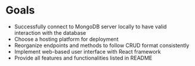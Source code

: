 # Goals
- Successfully connect to MongoDB server locally to have valid interaction with the database
- Choose a hosting platform for deployment
- Reorganize endpoints and methods to follow CRUD format consistently 
- Implement web-based user interface with React framework
- Provide all features and functionalities listed in README
